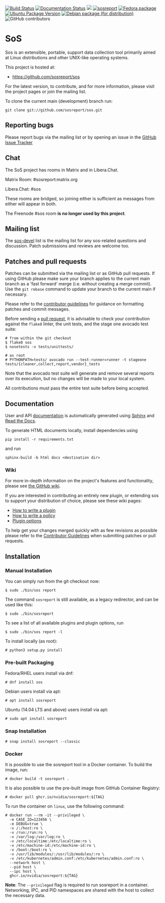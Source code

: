 [![Build Status](https://api.cirrus-ci.com/github/sosreport/sos.svg?branch=main)](https://cirrus-ci.com/github/sosreport/sos) [![Documentation Status](https://readthedocs.org/projects/sos/badge/?version=main)](https://sos.readthedocs.io/en/main/?badge=main) [![](https://img.shields.io/badge/python-3.8+-blue.svg)](https://www.python.org/downloads/) [![sosreport](https://snapcraft.io/sosreport/badge.svg)](https://snapcraft.io/sosreport) [![Fedora package](https://img.shields.io/fedora/v/sos?color=darkgreen)](https://packages.fedoraproject.org/pkgs/sos/sos/) [![Ubuntu Package Version](https://img.shields.io/ubuntu/v/sosreport?color=darkgreen)](https://launchpad.net/ubuntu/+source/sosreport) [![Debian package (for distribution)](https://img.shields.io/debian/v/sosreport/unstable?color=darkgreen)](https://packages.debian.org/unstable/sosreport) ![GitHub contributors](https://img.shields.io/github/contributors/sosreport/sos)

# SoS

Sos is an extensible, portable, support data collection tool primarily
aimed at Linux distributions and other UNIX-like operating systems.

This project is hosted at:

  * https://github.com/sosreport/sos

For the latest version, to contribute, and for more information, please visit
the project pages or join the mailing list.

To clone the current main (development) branch run:

```
git clone git://github.com/sosreport/sos.git
```

## Reporting bugs

Please report bugs via the mailing list or by opening an issue in the [GitHub
Issue Tracker][5]

## Chat

The SoS project has rooms in Matrix and in Libera.Chat.

Matrix Room: #sosreport:matrix.org

Libera.Chat: #sos

These rooms are bridged, so joining either is sufficient as messages from either will
appear in both.

The Freenode #sos room **is no longer used by this project**.

## Mailing list

The [sos-devel][4] list is the mailing list for any sos-related questions and
discussion. Patch submissions and reviews are welcome too.

## Patches and pull requests

Patches can be submitted via the mailing list or as GitHub pull requests. If
using GitHub please make sure your branch applies to the current main branch as a
'fast forward' merge (i.e. without creating a merge commit). Use the `git
rebase` command to update your branch to the current main if necessary.

Please refer to the [contributor guidelines][0] for guidance on formatting
patches and commit messages.

Before sending a [pull request][0], it is advisable to check your contribution
against the `flake8` linter, the unit tests, and the stage one avocado test suite:

```
# from within the git checkout
$ flake8 sos
$ nosetests -v tests/unittests/

# as root
# PYTHONPATH=tests/ avocado run --test-runner=runner -t stageone tests/{cleaner,collect,report,vendor}_tests
```

Note that the avocado test suite will generate and remove several reports over its
execution, but no changes will be made to your local system.

All contributions must pass the entire test suite before being accepted.

## Documentation

User and API [documentation][6] is automatically generated using [Sphinx][7]
and [Read the Docs][8].

To generate HTML documents locally, install dependencies using

```
pip install -r requirements.txt
```

and run

```
sphinx-build -b html docs <destination dir> 
```


### Wiki

For more in-depth information on the project's features and functionality, please
see [the GitHub wiki][9].

If you are interested in contributing an entirely new plugin, or extending sos to
support your distribution of choice, please see these wiki pages:

* [How to write a plugin][1]
* [How to write a policy][2]
* [Plugin options][3]

To help get your changes merged quickly with as few revisions as possible
please refer to the [Contributor Guidelines][0] when submitting patches or
pull requests.

## Installation

### Manual Installation

You can simply run from the git checkout now:
```
$ sudo ./bin/sos report 
```
The command `sosreport` is still available, as a legacy redirector,
and can be used like this:
```
$ sudo ./bin/sosreport 
```

To see a list of all available plugins and plugin options, run
```
$ sudo ./bin/sos report -l
```


To install locally (as root):
```
# python3 setup.py install
```


### Pre-built Packaging

Fedora/RHEL users install via dnf:

```
# dnf install sos
```

Debian users install via apt:

```
# apt install sosreport
```


Ubuntu (14.04 LTS and above) users install via apt:

```
# sudo apt install sosreport
```

### Snap Installation

```
# snap install sosreport --classic
```

 [0]: https://github.com/sosreport/sos/wiki/Contribution-Guidelines
 [1]: https://github.com/sosreport/sos/wiki/How-to-Write-a-Plugin
 [2]: https://github.com/sosreport/sos/wiki/How-to-Write-a-Policy
 [3]: https://github.com/sosreport/sos/wiki/Plugin-options
 [4]: https://www.redhat.com/mailman/listinfo/sos-devel
 [5]: https://github.com/sosreport/sos/issues?state=open
 [6]: https://sos.readthedocs.org/
 [7]: https://www.sphinx-doc.org/
 [8]: https://www.readthedocs.org/
 [9]: https://github.com/sosreport/sos/wiki

 ### Docker

 It is possible to use the sosreport tool in a Docker container. To build the image,
 run:

 ```
 # docker build -t sosreport .
 ```

 It is also possible to use the pre-built image from GitHub Container Registry:

 ```
 # docker pull ghcr.io/nvidia/sosreport:${TAG}
```

To run the container on `linux`, use the following command:

```
# docker run --rm -it --privileged \
  -e CASE_ID=123456 \
  -e DEBUG=true \
  -v /:/host:ro \
  -v /run:/run:ro \
  -v /var/log:/var/log:ro \
  -v /etc/localtime:/etc/localtime:ro \
  -v /etc/machine-id:/etc/machine-id:ro \
  -v /boot:/boot:ro \
  -v /usr/lib/modules/:/usr/lib/modules/:ro \
  -v /etc/kubernetes/admin.conf:/etc/kubernetes/admin.conf:ro \
  --network host \
  --pid host \
  --ipc host \
  ghcr.io/nvidia/sosreport:${TAG} 
```

**Note**: The `--privileged` flag is required to run sosreport in a container.
Networking, IPC, and PID namespaces are shared with the host to collect the necessary data.
